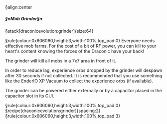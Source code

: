 §align:center
##### §nMob Grinder§n

§stack[draconicevolution:grinder]{size:64}

§rule{colour:0x606060,height:3,width:100%,top_pad:0}
Everyone needs effective mob farms. For the cost of a bit of  RF power, you can kill to your heart's content knowing the forces of the Draconic have your back!

The grinder will kill all mobs in a 7x7 area in front of it.

In order to reduce lag, experience orbs dropped by the grinder will despawn after 30 seconds if not collected. It is recommended that you use something like the EnderIO XP Vacuum to collect the experience orbs (if available).

The grinder can be powered either externally or by a capacitor placed in the capacitor slot in its GUI.

§rule{colour:0x606060,height:3,width:100%,top_pad:0}
§recipe[draconicevolution:grinder]{spacing:2}
§rule{colour:0x606060,height:3,width:100%,top_pad:3}